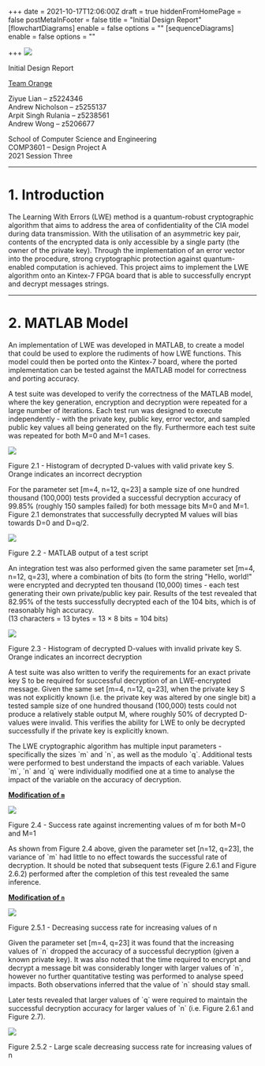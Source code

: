 +++
date = 2021-10-17T12:06:00Z
draft = true
hiddenFromHomePage = false
postMetaInFooter = false
title = "Initial Design Report"
[flowchartDiagrams]
enable = false
options = ""
[sequenceDiagrams]
enable = false
options = ""

+++
![](/uploads/20211027-image29.jpg)

Initial Design Report

<u>Team Orange</u>

Ziyue Lian – z5224346  
Andrew Nicholson – z5255137  
Arpit Singh Rulania – z5238561  
Andrew Wong – z5206677

School of Computer Science and Engineering  
COMP3601 – Design Project A  
2021 Session Three

***

# **1. Introduction**

The Learning With Errors (LWE) method is a quantum-robust cryptographic algorithm that aims to address the area of confidentiality of the CIA model during data transmission. With the utilisation of an asymmetric key pair, contents of the encrypted data is only accessible by a single party (the owner of the private key). Through the implementation of an error vector into the procedure, strong cryptographic protection against quantum-enabled computation is achieved. This project aims to implement the LWE algorithm onto an Kintex-7 FPGA board that is able to successfully encrypt and decrypt messages strings.

***

# **2. MATLAB Model**

An implementation of LWE was developed in MATLAB, to create a model that could be used to explore the rudiments of how LWE functions. This model could then be ported onto the Kintex-7 board, where the ported implementation can be tested against the MATLAB model for correctness and porting accuracy.

A test suite was developed to verify the correctness of the MATLAB model, where the key generation, encryption and decryption were repeated for a large number of iterations. Each test run was designed to execute independently - with the private key, public key, error vector, and sampled public key values all being generated on the fly. Furthermore each test suite was repeated for both M=0 and M=1 cases.

![](/uploads/20211027-image27.png)

<figcaption>Figure 2.1 - Histogram of decrypted D-values with valid private key S. Orange indicates an incorrect decryption</figcaption>

For the parameter set \[m=4, n=12, q=23\] a sample size of one hundred thousand (100,000) tests provided a successful decryption accuracy of 99.85% (roughly 150 samples failed) for both message bits M=0 and M=1. Figure 2.1 demonstrates that successfully decrypted M values will bias towards D=0 and D=q/2.

![](/uploads/20211027-image42.png)

<figcaption>Figure 2.2 - MATLAB output of a test script</figcaption>

An integration test was also performed given the same parameter set \[m=4, n=12, q=23\], where a combination of bits (to form the string "Hello, world!" were encrypted and decrypted ten thousand (10,000) times - each test generating their own private/public key pair. Results of the test revealed that 82.95% of the tests successfully decrypted each of the 104 bits, which is of reasonably high accuracy.  
(13 characters = 13 bytes = 13 × 8 bits = 104 bits)

![](/uploads/20211027-image16.png)

<figcaption>Figure 2.3 - Histogram of decrypted D-values with invalid private key S. Orange indicates an incorrect decryption</figcaption>

A test suite was also written to verify the requirements for an exact private key S to be required for successful decryption of an LWE-encrypted message. Given the same set \[m=4, n=12, q=23\], when the private key S was not explicitly known (i.e. the private key was altered by one single bit) a tested sample size of one hundred thousand (100,000) tests could not produce a relatively stable output M, where roughly 50% of decrypted D-values were invalid. This verifies the ability for LWE to only be decrypted successfully if the private key is explicitly known.

  
The LWE cryptographic algorithm has multiple input parameters - specifically the sizes \`m\` and \`n\`, as well as the modulo \`q\`. Additional tests were performed to best understand the impacts of each variable. Values \`m\`, \`n\` and \`q\` were individually modified one at a time to analyse the impact of the variable on the accuracy of decryption.

**<u>Modification of `m`</u>**

![](/uploads/20211027-image28.png)

<figcaption>Figure 2.4 - Success rate against incrementing values of m for both M=0 and M=1</figcaption>

As shown from Figure 2.4 above, given the parameter set \[n=12, q=23\], the variance of \`m\` had little to no effect towards the successful rate of decryption. It should be noted that subsequent tests (Figure 2.6.1 and Figure 2.6.2) performed after the completion of this test revealed the same inference.

**<u>Modification of `n`</u>**

![](/uploads/20211027-image26.png)

<figcaption>Figure 2.5.1 - Decreasing success rate for increasing values of n</figcaption>

Given the parameter set \[m=4, q=23\] it was found that the increasing values of \`n\` dropped the accuracy of a successful decryption (given a known private key). It was also noted that the time required to encrypt and decrypt a message bit was considerably longer with larger values of \`n\`, however no further quantitative testing was performed to analyse speed impacts. Both observations inferred that the value of \`n\` should stay small.

Later tests revealed that larger values of \`q\` were required to maintain the successful decryption accuracy for larger values of \`n\` (i.e. Figure 2.6.1 and Figure 2.7).

![](/uploads/20211027-image9.png)

<figcaption>Figure 2.5.2 - Large scale decreasing success rate for increasing values of n</figcaption>